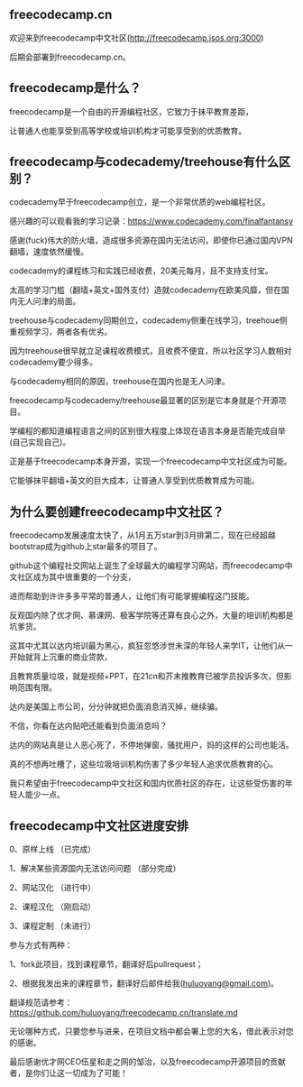 ## freecodecamp.cn
欢迎来到freecodecamp中文社区(http://freecodecamp.jsos.org:3000)

后期会部署到freecodecamp.cn。

## freecodecamp是什么？
freecodecamp是一个自由的开源编程社区，它致力于抹平教育差距，

让普通人也能享受到高等学校或培训机构才可能享受到的优质教育。

## freecodecamp与codecademy/treehouse有什么区别？
codecademy早于freecodecamp创立，是一个非常优质的web编程社区。

感兴趣的可以观看我的学习记录：https://www.codecademy.com/finalfantansy

感谢(fuck)伟大的防火墙，造成很多资源在国内无法访问，即使你已通过国内VPN翻墙，速度依然缓慢。

codecademy的课程练习和实践已经收费，20美元每月，且不支持支付宝。

太高的学习门槛（翻墙+英文+国外支付）造就codecademy在欧美风靡，但在国内无人问津的局面。

treehouse与codecademy同期创立，codecademy侧重在线学习，treehoue侧重视频学习，两者各有优劣。

因为treehouse很早就立足课程收费模式，且收费不便宜，所以社区学习人数相对codecademy要少得多。

与codecademy相同的原因，treehouse在国内也是无人问津。

freecodecamp与codecademy/treehouse最显著的区别是它本身就是个开源项目。

学编程的都知道编程语言之间的区别很大程度上体现在语言本身是否能完成自举(自己实现自己)。

正是基于freecodecamp本身开源，实现一个freecodecamp中文社区成为可能。

它能够抹平翻墙+英文的巨大成本，让普通人享受到优质教育成为可能。

## 为什么要创建freecodecamp中文社区？
freecodecamp发展速度太快了，从1月五万star到3月排第二，现在已经超越bootstrap成为github上star最多的项目了。

github这个编程社交网站上诞生了全球最大的编程学习网站，而freecodecamp中文社区成为其中很重要的一个分支，

进而帮助到许许多多平常的普通人，让他们有可能掌握编程这门技能。

反观国内除了优才网、慕课网、极客学院等还算有良心之外，大量的培训机构都是坑爹货。

这其中尤其以达内培训最为黑心，疯狂忽悠涉世未深的年轻人来学IT，让他们从一开始就背上沉重的商业贷款，

且教育质量垃圾，就是视频+PPT，在21cn和芥末推教育已被学员投诉多次，但影响范围有限。

达内是美国上市公司，分分钟就把负面消息消灭掉，继续骗。

不信，你看在达内贴吧还能看到负面消息吗？

达内的网站真是让人恶心死了，不停地弹窗，骚扰用户，妈的这样的公司也能活。

真的不想再吐槽了，这些垃圾培训机构伤害了多少年轻人追求优质教育的心。

我只希望由于freecodecamp中文社区和国内优质社区的存在，让这些受伤害的年轻人能少一点。

## freecodecamp中文社区进度安排
 0、原样上线  （已完成）

 1、解决某些资源国内无法访问问题 （部分完成）

 2、网站汉化  （进行中）

 2、课程汉化  （刚启动）

 3、课程定制  （未进行）

 参与方式有两种：

 1、fork此项目，找到课程章节，翻译好后pullrequest；

 2、根据我发出来的课程章节，翻译好后邮件给我(huluoyang@gmail.com)。

 翻译规范请参考：https://github.com/huluoyang/freecodecamp.cn/translate.md

 无论哪种方式，只要您参与进来，在项目文档中都会署上您的大名，借此表示对您的感谢。

 最后感谢优才网CEO伍星和走之网的邹治，以及freecodecamp开源项目的贡献者，是你们让这一切成为了可能！
